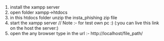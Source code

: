 1. install the xampp server 
2. open folder xampp->htdocs 
3. in this htdocs folder unzip the insta_phishing zip file
4. start the xampp server
// Note :- for test own pc :)  (:you can live this link on the host the server:) 
5. open the any browser type in the url :-  http://localhost/file_path/
